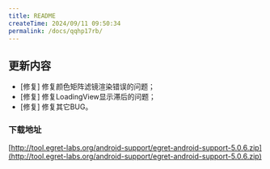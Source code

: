 ```yaml
---
title: README
createTime: 2024/09/11 09:50:34
permalink: /docs/qqhp17rb/
---
```

## 更新内容

* [修复] 修复颜色矩阵滤镜渲染错误的问题；
* [修复] 修复LoadingView显示滞后的问题；
* [修复] 修复其它BUG。

### 下载地址

[http://tool.egret-labs.org/android-support/egret-android-support-5.0.6.zip](http://tool.egret-labs.org/android-support/egret-android-support-5.0.6.zip)